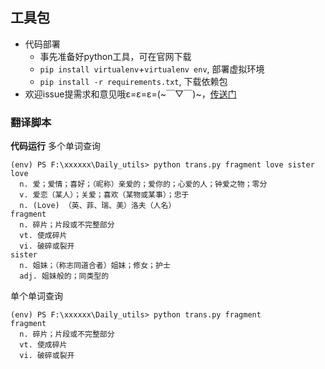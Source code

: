 ## 工具包

- 代码部署
    - 事先准备好python工具，可在官网下载
    - `pip install virtualenv`+`virtualenv env`, 部署虚拟环境
    - `pip install -r requirements.txt`, 下载依赖包
- 欢迎issue提需求和意见哦ε=ε=ε=(~￣▽￣)~，[传送门](https://github.com/StrayCamel247/Daily_utils/issues)
### 翻译脚本

**代码运行**
多个单词查询
```
(env) PS F:\xxxxxx\Daily_utils> python trans.py fragment love sister
love
  n. 爱；爱情；喜好；（昵称）亲爱的；爱你的；心爱的人；钟爱之物；零分
  v. 爱恋（某人）；关爱；喜欢（某物或某事）；忠于
  n. (Love) （英、菲、瑞、美）洛夫（人名）
fragment
  n. 碎片；片段或不完整部分
  vt. 使成碎片
  vi. 破碎或裂开
sister
  n. 姐妹；（称志同道合者）姐妹；修女；护士
  adj. 姐妹般的；同类型的
```
单个单词查询
```
(env) PS F:\xxxxxx\Daily_utils> python trans.py fragment
fragment
  n. 碎片；片段或不完整部分
  vt. 使成碎片
  vi. 破碎或裂开
```